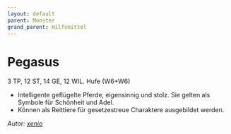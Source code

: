 ```yaml
---
layout: default
parent: Monster
grand_parent: Hilfsmittel
---
```


# Pegasus
3 TP, 12 ST, 14 GE, 12 WIL. Hufe (W6+W6)
- Intelligente geflügelte Pferde, eigensinnig und stolz. Sie gelten als Symbole für Schönheit und Adel.
- Können als Reittiere für gesetzestreue Charaktere ausgebildet werden.

*Autor: [xenio](https://xenioinabottle.blogspot.com)*
